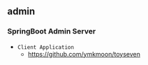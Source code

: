 ## admin 

### SpringBoot Admin Server

- ``Client Application``
  - https://github.com/ymkmoon/toyseven

